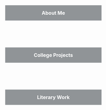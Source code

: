 <html>
<head><title>Tantreshwar Kumar</title></head>
<body>
<style>
body {
  background-image: url('New.jpg');
  background-repeat: no-repeat;
  background-attachment: fixed;
  background-size: 100% 100%;
}
.button {
  background-color: #909497 ; 
  border: none;
  color: white;
  padding: 15px 32px;
  text-align: center;
  text-decoration: none;
  display: inline-block;
  font-size: 16px;
  margin: 44px 69px;
  cursor: pointer;
  width:250px;
}
</style>
<div>
	<a href="About Me.html" class="button Home" style="float:left"><b>About Me</b></a>
	<a href="College Projects.html" class="button College" style="float:center"><b>College Projects</b></a>
	<a href="Literary Work.html" class="button Literat" style="float:rïght"><b>Literary Work</b></a>
</div>
</body>
</html>
